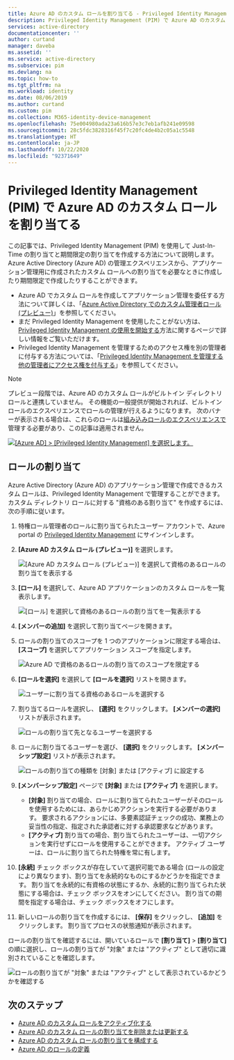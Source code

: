 ```yaml
---
title: Azure AD のカスタム ロールを割り当てる - Privileged Identity Management (PIM)
description: Privileged Identity Management (PIM) で Azure AD のカスタム ロールを割り当てる方法
services: active-directory
documentationcenter: ''
author: curtand
manager: daveba
ms.assetid: ''
ms.service: active-directory
ms.subservice: pim
ms.devlang: na
ms.topic: how-to
ms.tgt_pltfrm: na
ms.workload: identity
ms.date: 08/06/2019
ms.author: curtand
ms.custom: pim
ms.collection: M365-identity-device-management
ms.openlocfilehash: 75e004980ada23a616b57e3c7eb1afb241e09598
ms.sourcegitcommit: 28c5fdc3828316f45f7c20fc4de4b2c05a1c5548
ms.translationtype: HT
ms.contentlocale: ja-JP
ms.lasthandoff: 10/22/2020
ms.locfileid: "92371649"
---
```

# <a name="assign-an-azure-ad-custom-role-in-privileged-identity-management"></a>Privileged Identity Management (PIM) で Azure AD のカスタム ロールを割り当てる

この記事では、Privileged Identity Management (PIM) を使用して Just-In-Time の割り当てと期間限定の割り当てを作成する方法について説明します。Azure Active Directory (Azure AD) の管理エクスペリエンスから、アプリケーション管理用に作成されたカスタム ロールへの割り当てを必要なときに作成したり期間限定で作成したりすることができます。

- Azure AD でカスタム ロールを作成してアプリケーション管理を委任する方法について詳しくは、「[Azure Active Directory でのカスタム管理者ロール (プレビュー)](../roles/custom-overview.md)」を参照してください。
- まだ Privileged Identity Management を使用したことがない方は、[Privileged Identity Management の使用を開始する](pim-getting-started.md)方法に関するページで詳しい情報をご覧いただけます。
- Privileged Identity Management を管理するためのアクセス権を別の管理者に付与する方法については、「[Privileged Identity Management を管理する他の管理者にアクセス権を付与する](pim-how-to-give-access-to-pim.md)」を参照してください。

> [!NOTE]
> プレビュー段階では、Azure AD のカスタム ロールがビルトイン ディレクトリ ロールと連携していません。 その機能の一般提供が開始されれば、ビルトイン ロールのエクスペリエンスでロールの管理が行えるようになります。 次のバナーが表示される場合は、これらのロールは[組み込みロールのエクスペリエンスで](pim-how-to-activate-role.md)管理する必要があり、この記事は適用されません。
>
> [![[Azure AD] > [Privileged Identity Management] を選択します。](media/pim-how-to-add-role-to-user/pim-new-version.png)](media/pim-how-to-add-role-to-user/pim-new-version.png#lightbox)

## <a name="assign-a-role"></a>ロールの割り当て

Azure Active Directory (Azure AD) のアプリケーション管理で作成できるカスタム ロールは、Privileged Identity Management で管理することができます。  カスタム ディレクトリ ロールに対する "資格のある割り当て" を作成するには、次の手順に従います。

1. 特権ロール管理者のロールに割り当てられたユーザー アカウントで、Azure portal の [Privileged Identity Management](https://portal.azure.com/?Microsoft_AAD_IAM_enableCustomRoleManagement=true&Microsoft_AAD_IAM_enableCustomRoleAssignment=true&feature.rbacv2roles=true&feature.rbacv2=true&Microsoft_AAD_RegisteredApps=demo#blade/Microsoft_Azure_PIMCommon/CommonMenuBlade/quickStart) にサインインします。
1. **[Azure AD カスタム ロール (プレビュー)]** を選択します。

    ![[Azure AD カスタム ロール (プレビュー)] を選択して資格のあるロールの割り当てを表示する](./media/azure-ad-custom-roles-assign/view-custom.png)

1. **[ロール]** を選択して、Azure AD アプリケーションのカスタム ロールを一覧表示します。

    ![[ロール] を選択して資格のあるロールの割り当てを一覧表示する](./media/azure-ad-custom-roles-assign/view-roles.png)

1. **[メンバーの追加]** を選択して割り当てページを開きます。
1. ロールの割り当てのスコープを 1 つのアプリケーションに限定する場合は、 **[スコープ]** を選択してアプリケーション スコープを指定します。

    ![Azure AD で資格のあるロールの割り当てのスコープを限定する](./media/azure-ad-custom-roles-assign/set-scope.png)

1. **[ロールを選択]** を選択して **[ロールを選択]** リストを開きます。

    ![ユーザーに割り当てる資格のあるロールを選択する](./media/azure-ad-custom-roles-assign/select-role.png)

1. 割り当てるロールを選択し、 **[選択]** をクリックします。 **[メンバーの選択]** リストが表示されます。

    ![ロールの割り当て先となるユーザーを選択する](./media/azure-ad-custom-roles-assign/select-member.png)

1. ロールに割り当てるユーザーを選び、 **[選択]** をクリックします。 **[メンバーシップ設定]** リストが表示されます。

    ![ロールの割り当ての種類を [対象] または [アクティブ] に設定する](./media/azure-ad-custom-roles-assign/membership-settings.png)

1. **[メンバーシップ設定]** ページで **[対象]** または **[アクティブ]** を選択します。

    - **[対象]** 割り当ての場合、ロールに割り当てられたユーザーがそのロールを使用するためには、あらかじめアクションを実行する必要があります。 要求されるアクションには、多要素認証チェックの成功、業務上の妥当性の指定、指定された承認者に対する承認要求などがあります。
    - **[アクティブ]** 割り当ての場合、割り当てられたユーザーは、一切アクションを実行せずにロールを使用することができます。 アクティブ ユーザーは、ロールに割り当てられた特権を常に有します。

1. **[永続]** チェック ボックスが存在していて選択可能である場合 (ロールの設定により異なります)、割り当てを永続的なものにするかどうかを指定できます。 割り当てを永続的に有資格の状態にするか、永続的に割り当てられた状態にする場合は、チェック ボックスをオンにしてください。 割り当ての期間を指定する場合は、チェック ボックスをオフにします。
1. 新しいロールの割り当てを作成するには、 **[保存]** をクリックし、 **[追加]** をクリックします。 割り当てプロセスの状態通知が表示されます。

ロールの割り当てを確認するには、開いているロールで **[割り当て]**  >  **[割り当て]** の順に選択し、ロールの割り当てが "対象" または "アクティブ" として適切に識別されていることを確認します。

 ![ロールの割り当てが "対象" または "アクティブ" として表示されているかどうかを確認する](./media/azure-ad-custom-roles-assign/verify-assignments.png)

## <a name="next-steps"></a>次のステップ

- [Azure AD のカスタム ロールをアクティブ化する](azure-ad-custom-roles-assign.md)
- [Azure AD のカスタム ロールの割り当てを削除または更新する](azure-ad-custom-roles-update-remove.md)
- [Azure AD のカスタム ロールの割り当てを構成する](azure-ad-custom-roles-configure.md)
- [Azure AD のロールの定義](../roles/permissions-reference.md)
